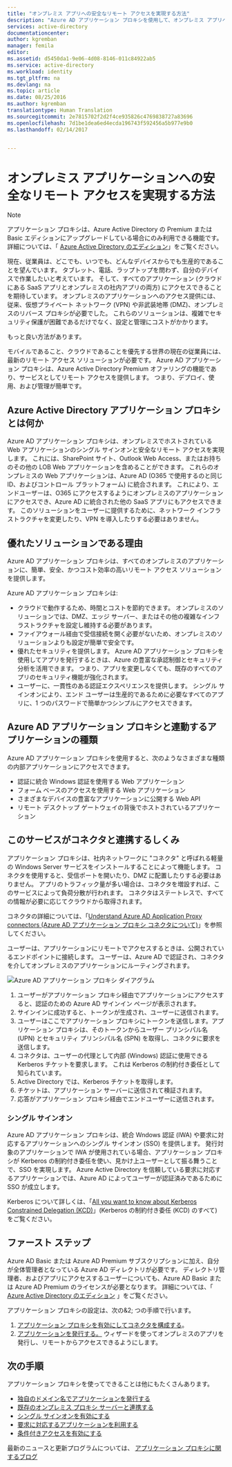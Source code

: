 ```yaml
---
title: "オンプレミス アプリへの安全なリモート アクセスを実現する方法"
description: "Azure AD アプリケーション プロキシを使用して、オンプレミス アプリへの安全なリモート アクセスを実現する方法について取り上げます。"
services: active-directory
documentationcenter: 
author: kgremban
manager: femila
editor: 
ms.assetid: d5450da1-9e06-4d08-8146-011c84922ab5
ms.service: active-directory
ms.workload: identity
ms.tgt_pltfrm: na
ms.devlang: na
ms.topic: article
ms.date: 08/25/2016
ms.author: kgremban
translationtype: Human Translation
ms.sourcegitcommit: 2e7815702f2d2f4ce935826c4769838727a83696
ms.openlocfilehash: 7d1be1dea6ed4ecda196743f592456a5b977e9b0
ms.lasthandoff: 02/14/2017


---
```

# <a name="how-to-provide-secure-remote-access-to-on-premises-applications"></a>オンプレミス アプリケーションへの安全なリモート アクセスを実現する方法
> [!NOTE]
> アプリケーション プロキシは、Azure Active Directory の Premium または Basic エディションにアップグレードしている場合にのみ利用できる機能です。 詳細については、「 [Azure Active Directory のエディション](active-directory-editions.md)」をご覧ください。
> 
> 

現在、従業員は、どこでも、いつでも、どんなデバイスからでも生産的であることを望んでいます。 タブレット、電話、ラップトップを問わず、自分のデバイスで作業したいと考えています。 そして、すべてのアプリケーション (クラウドにある SaaS アプリとオンプレミスの社内アプリの両方) にアクセスできることを期待しています。 オンプレミスのアプリケーションへのアクセス提供には、従来、仮想プライベート ネットワーク (VPN) や非武装地帯 (DMZ)、オンプレミスのリバース プロキシが必要でした。 これらのソリューションは、複雑でセキュリティ保護が困難であるだけでなく、設定と管理にコストがかかります。

もっと良い方法があります。

モバイルであること、クラウドであることを優先する世界の現在の従業員には、最新のリモート アクセス ソリューションが必要です。 Azure AD アプリケーション プロキシは、Azure Active Directory Premium オファリングの機能であり、サービスとしてリモート アクセスを提供します。 つまり、デプロイ、使用、および管理が簡単です。

## <a name="what-is-azure-active-directory-application-proxy"></a>Azure Active Directory アプリケーション プロキシとは何か
Azure AD アプリケーション プロキシは、オンプレミスでホストされている Web アプリケーションのシングル サインオンと安全なリモート アクセスを実現します。 これには、SharePoint サイト、Outlook Web Access、またはお持ちのその他の LOB Web アプリケーションを含めることができます。 これらのオンプレミスの Web アプリケーションは、Azure AD (O365 で使用するのと同じ ID、およびコントロール プラットフォーム) に統合されます。 これにより、エンドユーザーは、O365 にアクセスするようにオンプレミスのアプリケーションにアクセスでき、Azure AD に統合された他の SaaS アプリにもアクセスできます。 このソリューションをユーザーに提供するために、ネットワーク インフラストラクチャを変更したり、VPN を導入したりする必要はありません。

## <a name="why-is-this-a-better-solution"></a>優れたソリューションである理由
Azure AD アプリケーション プロキシは、すべてのオンプレミスのアプリケーションに、簡単、安全、かつコスト効率の高いリモート アクセス ソリューションを提供します。

Azure AD アプリケーション プロキシは:  

* クラウドで動作するため、時間とコストを節約できます。 オンプレミスのソリューションでは、DMZ、エッジ サーバー、またはその他の複雑なインフラストラクチャを設定し維持する必要があります。  
* ファイアウォール経由で受信接続を開く必要がないため、オンプレミスのソリューションよりも設定が簡単で安全です。  
* 優れたセキュリティを提供します。 Azure AD アプリケーション プロキシを使用してアプリを発行するときは、Azure の豊富な承認制御とセキュリティ分析を活用できます。 つまり、アプリを変更しなくても、既存のすべてのアプリのセキュリティ機能が強化されます。  
* ユーザーに、一貫性のある認証エクスペリエンスを提供します。 シングル サインオンにより、エンド ユーザーは生産的であるために必要なすべてのアプリに、1 つのパスワードで簡単かつシンプルにアクセスできます。  

## <a name="what-kind-of-applications-work-with-azure-ad-application-proxy"></a>Azure AD アプリケーション プロキシと連動するアプリケーションの種類
Azure AD アプリケーション プロキシを使用すると、次のようなさまざまな種類の内部アプリケーションにアクセスできます。

* 認証に統合 Windows 認証を使用する Web アプリケーション  
* フォーム ベースのアクセスを使用する Web アプリケーション  
* さまざまなデバイスの豊富なアプリケーションに公開する Web API  
* リモート デスクトップ ゲートウェイの背後でホストされているアプリケーション  

## <a name="how-does-the-service-work-with-connectors"></a>このサービスがコネクタと連携するしくみ
アプリケーション プロキシは、社内ネットワークに "コネクタ" と呼ばれる軽量の Windows Server サービスをインストールすることによって機能します。 コネクタを使用すると、受信ポートを開いたり、DMZ に配置したりする必要はありません。 アプリのトラフィック量が多い場合は、コネクタを増設すれば、このサービスによって負荷分散が行われます。 コネクタはステートレスで、すべての情報が必要に応じてクラウドから取得されます。

コネクタの詳細については、「[Understand Azure AD Application Proxy connectors (Azure AD アプリケーション プロキシ コネクタについて)](application-proxy-understand-connectors.md)」を参照してください。 

ユーザーは、アプリケーションにリモートでアクセスするときは、公開されているエンドポイントに接続します。 ユーザーは、Azure AD で認証され、コネクタを介してオンプレミスのアプリケーションにルーティングされます。

 ![Azure AD アプリケーション プロキシ ダイアグラム](./media/active-directory-appssoaccess-whatis/azureappproxxy.png)

1. ユーザーがアプリケーション プロキシ経由でアプリケーションにアクセスすると、認証のための Azure AD サインイン ページが表示されます。
2. サインインに成功すると、トークンが生成され、ユーザーに送信されます。
3. ユーザーはここでアプリケーション プロキシにトークンを送信します。アプリケーション プロキシは、そのトークンからユーザー プリンシパル名 (UPN) とセキュリティ プリンシパル名 (SPN) を取得し、コネクタに要求を送信します。
4. コネクタは、ユーザーの代理として内部 (Windows) 認証に使用できる Kerberos チケットを要求します。 これは Kerberos の制約付き委任として知られています。
5. Active Directory では、Kerberos チケットを取得します。
6. チケットは、アプリケーション サーバーに送信されて検証されます。
7. 応答がアプリケーション プロキシ経由でエンドユーザーに送信されます。

### <a name="single-sign-on"></a>シングル サインオン
Azure AD アプリケーション プロキシは、統合 Wndows 認証 (IWA) や要求に対応するアプリケーションへのシングル サインオン (SSO) を提供します。 発行対象のアプリケーションで IWA が使用されている場合、アプリケーション プロキシが Kerberos の制約付き委任を使い、見かけ上ユーザーとして振る舞うことで、SSO を実現します。 Azure Active Directory を信頼している要求に対応するアプリケーションでは、Azure AD によってユーザーが認証済みであるために SSO が成立します。

Kerberos について詳しくは、「[All you want to know about Kerberos Constrained Delegation (KCD)](https://blogs.technet.microsoft.com/applicationproxyblog/2015/09/21/all-you-want-to-know-about-kerberos-constrained-delegation-kcd)」(Kerberos の制約付き委任 (KCD) のすべて) をご覧ください。

## <a name="how-to-get-started"></a>ファースト ステップ
Azure AD Basic または Azure AD Premium サブスクリプションに加え、自分が全体管理者となっている Azure AD ディレクトリが必要です。 ディレクトリ管理者、およびアプリにアクセスするユーザーについても、Azure AD Basic または Azure AD Premium のライセンスが必要となります。 詳細については、「 [Azure Active Directory のエディション](active-directory-editions.md) 」をご覧ください。

アプリケーション プロキシの設定は、次の&2; つの手順で行います。

1. [アプリケーション プロキシを有効にしてコネクタを構成する](active-directory-application-proxy-enable.md)。    
2. [アプリケーションを発行する。](active-directory-application-proxy-publish.md) ウィザードを使ってオンプレミスのアプリを発行し、リモートからアクセスできるようにします。

## <a name="whats-next"></a>次の手順
アプリケーション プロキシを使ってできることは他にもたくさんあります。

* [独自のドメイン名でアプリケーションを発行する](active-directory-application-proxy-custom-domains.md)
* [既存のオンプレミス プロキシ サーバーと連携する](application-proxy-working-with-proxy-servers.md) 
* [シングル サインオンを有効にする](active-directory-application-proxy-sso-using-kcd.md)
* [要求に対応するアプリケーションを利用する](active-directory-application-proxy-claims-aware-apps.md)
* [条件付きアクセスを有効にする](active-directory-application-proxy-conditional-access.md)

最新のニュースと更新プログラムについては、 [アプリケーション プロキシに関するブログ](http://blogs.technet.com/b/applicationproxyblog/)


